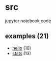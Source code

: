 # src
jupyter notebook code


## examples (21)
+ [hello](hello/README.md) (10)
+ [stats](stats/README.md) (13)